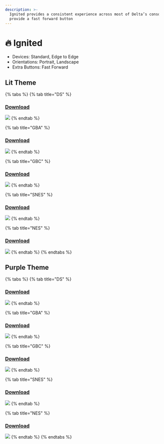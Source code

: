 ```yaml
---
description: >-
  Ignited provides a consistent experience across most of Delta’s consoles and
  provide a fast forward button
---
```


# 🔥 Ignited

* Devices: Standard, Edge to Edge
* Orientations: Portrait, Landscape
* Extra Buttons: Fast Forward

## Lit Theme

{% tabs %}
{% tab title="DS" %}
### [Download](LitRitt/Ignited/Orange/NDS/skin.deltaskin)

![](<../.gitbook/assets/skin-poster@2x (8).png>)
{% endtab %}

{% tab title="GBA" %}
### [Download](LitRitt/Ignited/Orange/GBA/skin.deltaskin)

![](<../.gitbook/assets/skin-poster@2x (4).png>)
{% endtab %}

{% tab title="GBC" %}
### [Download](LitRitt/Ignited/Orange/GBC/skin.deltaskin)

![](<../.gitbook/assets/skin-poster@2x (7).png>)
{% endtab %}

{% tab title="SNES" %}
### [Download](LitRitt/Ignited/Orange/SNES/skin.deltaskin)

![](<../.gitbook/assets/skin-poster@2x (1).png>)
{% endtab %}

{% tab title="NES" %}
### [Download](LitRitt/Ignited/Orange/NES/skin.deltaskin)

![](../.gitbook/assets/skin-poster@2x.png)
{% endtab %}
{% endtabs %}

## Purple Theme

{% tabs %}
{% tab title="DS" %}
### [Download](LitRitt/Ignited/Purple/NDS/skin.deltaskin)

![](<../.gitbook/assets/skin-poster@2x (5).png>)
{% endtab %}

{% tab title="GBA" %}
### [Download](LitRitt/Ignited/Purple/GBA/skin.deltaskin)

![](<../.gitbook/assets/skin-poster@2x (6).png>)
{% endtab %}

{% tab title="GBC" %}
### [Download](LitRitt/Ignited/Purple/GBC/skin.deltaskin)

![](<../.gitbook/assets/skin-poster@2x (3).png>)
{% endtab %}

{% tab title="SNES" %}
### [Download](LitRitt/Ignited/Purple/SNES/skin.deltaskin)

![](<../.gitbook/assets/skin-poster@2x (9).png>)
{% endtab %}

{% tab title="NES" %}
### [Download](LitRitt/Ignited/Purple/NES/skin.deltaskin)

![](<../.gitbook/assets/skin-poster@2x (2).png>)
{% endtab %}
{% endtabs %}
